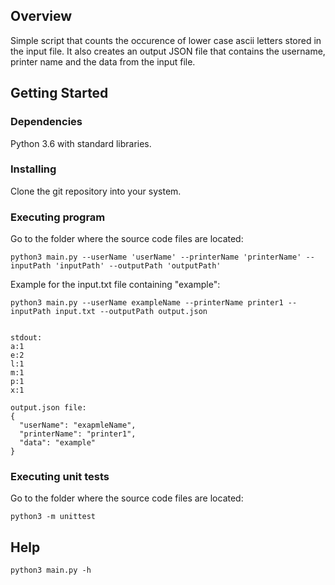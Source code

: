 ## Overview

Simple script that counts the occurence of lower case ascii letters stored in the input file. It also creates an output JSON file that contains the username, printer name and the data from the input file.

## Getting Started

### Dependencies

Python 3.6 with standard libraries.

### Installing

Clone the git repository into your system.

### Executing program

Go to the folder where the source code files are located:
```
python3 main.py --userName 'userName' --printerName 'printerName' --inputPath 'inputPath' --outputPath 'outputPath'
```

Example for the input.txt file containing "example":
```
python3 main.py --userName exampleName --printerName printer1 --inputPath input.txt --outputPath output.json


stdout:
a:1
e:2
l:1
m:1
p:1
x:1

output.json file:
{
  "userName": "exapmleName",
  "printerName": "printer1",
  "data": "example"
}
```
### Executing unit tests

Go to the folder where the source code files are located:
```
python3 -m unittest
```

## Help

```
python3 main.py -h
```

